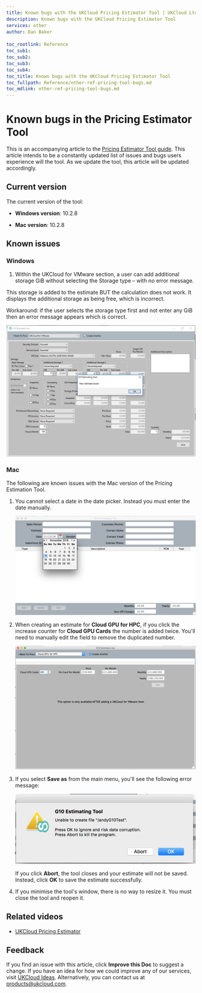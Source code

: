 ```yaml
---
title: Known bugs with the UKCloud Pricing Estimator Tool | UKCloud Ltd
description: Known bugs with the UKCloud Pricing Estimator Tool
services: other
author: Dan Baker

toc_rootlink: Reference
toc_sub1: 
toc_sub2:
toc_sub3:
toc_sub4:
toc_title: Known bugs with the UKCloud Pricing Estimator Tool
toc_fullpath: Reference/other-ref-pricing-tool-bugs.md
toc_mdlink: other-ref-pricing-tool-bugs.md
---
```


# Known bugs in the Pricing Estimator Tool

This is an accompanying article to the [Pricing Estimator Tool guide](other-how-use-pricing-tool.md). This article intends to be a constantly updated list of issues and bugs users experience will the tool. As we update the tool, this article will be updated accordingly.

## Current version

The current version of the tool:

- **Windows version**: 10.2.8

- **Mac version**: 10.2.8

## Known issues

### Windows

1. Within the UKCloud for VMware section, a user can add additional storage GiB without selecting the Storage type – with no error message.

This storage is added to the estimate BUT the calculation does not work. It displays the additional storage as being free, which is incorrect.

Workaround: if the user selects the storage type first and not enter any GiB then an error message appears which is correct.

![Storage Bug](images/pricing-bug-win-1.png)

### Mac

The following are known issues with the Mac version of the Pricing Estimation Tool.

1. You cannot select a date in the date picker. Instead you must enter the date manually.

    ![Date Picker](images/pricing-bug-mac-1.png)

2. When creating an estimate for **Cloud GPU for HPC**, if you click the increase counter for **Cloud GPU Cards** the number is added twice. You'll need to manually edit the field to remove the duplicated number.

    ![Cloud GPU Bug](images/pricing-bug-mac-2.png)

3. If you select **Save as** from the main menu, you'll see the following error message:

    ![Save As Bug](images/pricing-bug-mac-3.png)

    If you click **Abort**, the tool closes and your estimate will not be saved. Instead, click **OK** to save the estimate successfully.

4. If you minimise the tool's window, there is no way to resize it. You must close the tool and reopen it.

## Related videos

- [UKCloud Pricing Estimator](https://vimeo.com/300701961)

## Feedback

If you find an issue with this article, click **Improve this Doc** to suggest a change. If you have an idea for how we could improve any of our services, visit [UKCloud Ideas](https://ideas.ukcloud.com). Alternatively, you can contact us at <products@ukcloud.com>.
